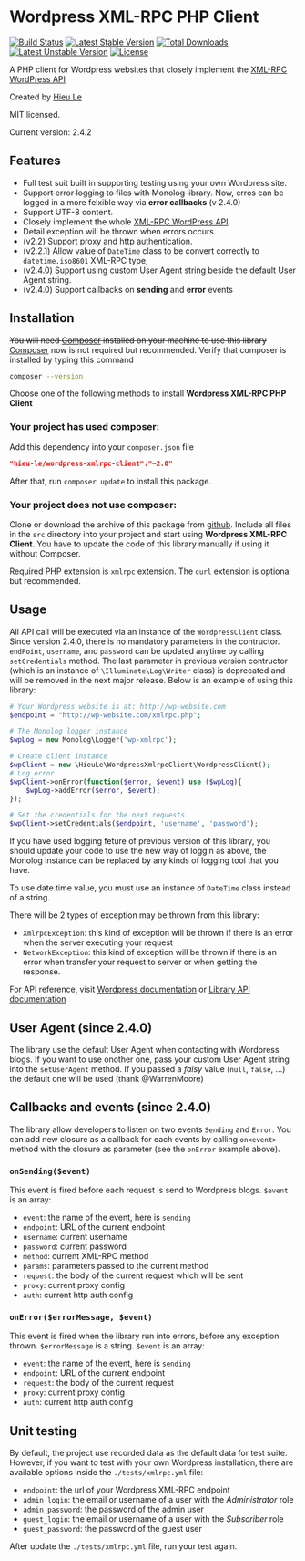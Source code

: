 Wordpress XML-RPC PHP Client
=======================

[![Build Status](https://travis-ci.org/letrunghieu/wordpress-xmlrpc-client.svg?branch=master)](https://travis-ci.org/letrunghieu/wordpress-xmlrpc-client) [![Latest Stable Version](https://poser.pugx.org/hieu-le/wordpress-xmlrpc-client/v/stable.svg)](https://packagist.org/packages/hieu-le/wordpress-xmlrpc-client) [![Total Downloads](https://poser.pugx.org/hieu-le/wordpress-xmlrpc-client/downloads.svg)](https://packagist.org/packages/hieu-le/wordpress-xmlrpc-client) [![Latest Unstable Version](https://poser.pugx.org/hieu-le/wordpress-xmlrpc-client/v/unstable.svg)](https://packagist.org/packages/hieu-le/wordpress-xmlrpc-client) [![License](https://poser.pugx.org/hieu-le/wordpress-xmlrpc-client/license.svg)](https://packagist.org/packages/hieu-le/wordpress-xmlrpc-client)

A PHP client for Wordpress websites that closely implement the [XML-RPC WordPress API](http://codex.Wordpress.org/XML-RPC_WordPress_API)

Created by [Hieu Le](http://www.hieule.info)

MIT licensed.

Current version: 2.4.2


## Features

* Full test suit built in supporting testing using your own Wordpress site.
* ~~Support error logging to files with Monolog library.~~ Now, erros can be logged in a more felxible way via **error callbacks** (v 2.4.0)
* Support UTF-8 content.
* Closely implement the whole [XML-RPC WordPress API](http://codex.Wordpress.org/XML-RPC_WordPress_API).
* Detail exception will be thrown when errors occurs.
* (v2.2) Support proxy and http authentication.
* (v2.2.1) Allow value of `DateTime` class to be convert correctly to `datetime.iso8601` XML-RPC type,
* (v2.4.0) Support using custom User Agent string beside the default User Agent string.
* (v2.4.0) Support callbacks on **sending** and **error** events

## Installation

~~You will need [Composer](https://getcomposer.org/) installed on your machine to use this library~~ [Composer](https://getcomposer.org/) now is not required but recommended. Verify that composer is installed by typing this command

```bash
composer --version
```

Choose one of the following methods to install **Wordpress XML-RPC PHP Client**

### Your project has used composer:

Add this dependency into your `composer.json` file

```json
"hieu-le/wordpress-xmlrpc-client":"~2.0"
```

After that, run `composer update` to install this package.

### Your project does not use composer:

Clone or download the archive of this package from [github](https://github.com/letrunghieu/Wordpress-xmlrpc-client/releases). Include all files in the `src` directory into your project and start using **Wordpress XML-RPC Client**. You have to update the code of this library manually if using it without Composer.

Required PHP extension is `xmlrpc` extension. The `curl` extension is optional but recommended.


## Usage

All API call will be executed via an instance of the `WordpressClient` class. Since version 2.4.0, there is no mandatory parameters in the contructor. `endPoint`, `username`, and `password` can be updated anytime by calling `setCredentials` method. The last parameter in previous version contructor (which is an instance of `\Illuminate\Log\Writer` class) is deprecated and will be removed in the next major release. Below is an example of using this library:

```php
# Your Wordpress website is at: http://wp-website.com
$endpoint = "http://wp-website.com/xmlrpc.php";

# The Monolog logger instance
$wpLog = new Monolog\Logger('wp-xmlrpc');

# Create client instance
$wpClient = new \HieuLe\WordpressXmlrpcClient\WordpressClient();
# Log error
$wpClient->onError(function($error, $event) use ($wpLog){
    $wpLog->addError($error, $event);
});

# Set the credentials for the next requests
$wpClient->setCredentials($endpoint, 'username', 'password');

```

If you have used logging feture of previous version of this library, you should update your code to use the new way of loggin as above, the Monolog instance can be replaced by any kinds of logging tool that you have.

To use date time value, you must use an instance of `DateTime` class instead of a string.

There will be 2 types of exception may be thrown from this library:

  * `XmlrpcException`: this kind of exception will be thrown if there is an error when the server executing your request
  * `NetworkException`: this kind of exception will be thrown if there is an error when transfer your request to server or when getting the response.

For API reference, visit [Wordpress documentation](http://codex.Wordpress.org/XML-RPC_WordPress_API) or [Library API documentation](http://letrunghieu.github.io/wordpress-xmlrpc-client/api/index.html)

## User Agent (since 2.4.0)

The library use the default User Agent when contacting with Wordpress blogs. If you want to use onother one, pass your custom User Agent string into the `setUserAgent` method. If you passed a _falsy_ value (`null`, `false`, ...) the default one will be used (thank @WarrenMoore)

## Callbacks and events (since 2.4.0)

The library allow developers to listen on two events `Sending` and `Error`. You can add new closure as a callback for each events by calling `on<event>` method with the closure as parameter (see the `onError` example above).

### `onSending($event)`

This event is fired before each request is send to Wordpress blogs. `$event` is an array:

- `event`: the name of the event, here is `sending`
- `endpoint`: URL of the current endpoint
- `username`: current username
- `password`: current password
- `method`: current XML-RPC method
- `params`: parameters passed to the current method
- `request`: the body of the current request which will be sent
- `proxy`: current proxy config
- `auth`: current http auth config

### `onError($errorMessage, $event)`

This event is fired when the library run into errors, before any exception thrown. `$errorMessage` is a string. `$event` is an array:

- `event`: the name of the event, here is `sending`
- `endpoint`: URL of the current endpoint
- `request`: the body of the current request
- `proxy`: current proxy config
- `auth`: current http auth config


## Unit testing

By default, the project use recorded data as the default data for test suite. However, if you want to test with your own Wordpress installation, there are available options inside the `./tests/xmlrpc.yml` file:

  * `endpoint`: the url of your Wordpress XML-RPC endpoint
  * `admin_login`: the email or username of a user with the *Administrator* role
  * `admin_password`: the password of the admin user
  * `guest_login`: the email or username of a user with the *Subscriber* role
  * `guest_password`: the password of the guest user

After update the `./tests/xmlrpc.yml` file, run your test again.
